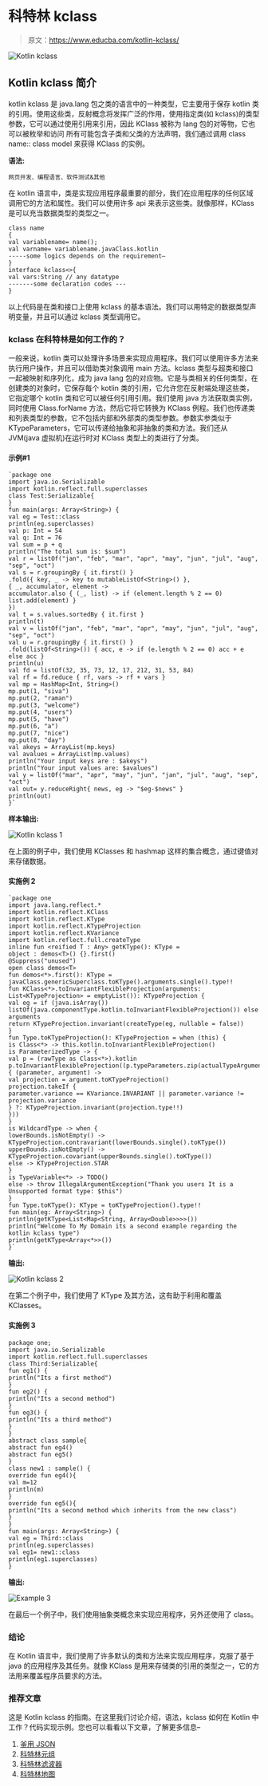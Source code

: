 # 科特林 kclass

> 原文：<https://www.educba.com/kotlin-kclass/>

![Kotlin kclass](img/9477665d96f6489e34e6018eb479cf3d.png)



## Kotlin kclass 简介

kotlin kclass 是 java.lang 包之类的语言中的一种类型，它主要用于保存 kotlin 类的引用。使用这些类，反射概念将发挥广泛的作用，使用指定类(如 kclass)的类型参数，它可以通过使用引用来引用，因此 KClass 被称为 lang 包的对等物，它也可以被枚举和访问 所有可能包含子类和父类的方法声明，我们通过调用 class name:: class model 来获得 KClass 的实例。

**语法:**

<small>网页开发、编程语言、软件测试&其他</small>

在 kotlin 语言中，类是实现应用程序最重要的部分，我们在应用程序的任何区域调用它的方法和属性。我们可以使用许多 api 来表示这些类。就像那样，KClass 是可以充当数据类型的类型之一。

```
class name
{
val variablename= name();
val varname= variablename.javaClass.kotlin
-----some logics depends on the requirement—
}
interface kclass<>{
val vars:String // any datatype
-------some declaration codes ---
}
```

以上代码是在类和接口上使用 kclass 的基本语法。我们可以用特定的数据类型声明变量，并且可以通过 kclass 类型调用它。

### kclass 在科特林是如何工作的？

一般来说，kotlin 类可以处理许多场景来实现应用程序。我们可以使用许多方法来执行用户操作，并且可以借助类对象调用 main 方法。kclass 类型与超类和接口一起被映射和序列化，成为 java lang 包的对应物。它是与类相关的任何类型，在创建类的对象时，它保存每个 kotlin 类的引用，它允许您在反射端处理这些类，它指定哪个 kotlin 类和它可以被任何引用引用。我们使用 java 方法获取类实例，同时使用 Class.forName 方法，然后它将它转换为 KClass 例程。我们也传递类和列表类型的参数，它不包括内部和外部类的类型参数。参数实参类似于 KTypeParameters，它可以传递给抽象和非抽象的类和方法。我们还从 JVM(java 虚拟机)在运行时对 KClass 类型上的类进行了分类。

#### 示例#1

```
`package one
import java.io.Serializable
import kotlin.reflect.full.superclasses
class Test:Serializable{
}
fun main(args: Array<String>) {
val eg = Test::class
println(eg.superclasses)
val p: Int = 54
val q: Int = 76
val sum = p + q
println("The total sum is: $sum")
val r = listOf("jan", "feb", "mar", "apr", "may", "jun", "jul", "aug", "sep", "oct")
val s = r.groupingBy { it.first() }
.fold({ key, _ -> key to mutableListOf<String>() },
{ _, accumulator, element ->
accumulator.also { (_, list) -> if (element.length % 2 == 0) list.add(element) }
})
val t = s.values.sortedBy { it.first }
println(t)
val v = listOf("jan", "feb", "mar", "apr", "may", "jun", "jul", "aug", "sep", "oct")
val u = r.groupingBy { it.first() }
.fold(listOf<String>()) { acc, e -> if (e.length % 2 == 0) acc + e else acc }
println(u)
val fd = listOf(32, 35, 73, 12, 17, 212, 31, 53, 84)
val rf = fd.reduce { rf, vars -> rf + vars }
val mp = HashMap<Int, String>()
mp.put(1, "siva")
mp.put(2, "raman")
mp.put(3, "welcome")
mp.put(4, "users")
mp.put(5, "have")
mp.put(6, "a")
mp.put(7, "nice")
mp.put(8, "day")
val akeys = ArrayList(mp.keys)
val avalues = ArrayList(mp.values)
println("Your input keys are : $akeys")
println("Your input values are: $avalues")
val y = listOf("mar", "apr", "may", "jun", "jan", "jul", "aug", "sep", "oct")
val out= y.reduceRight{ news, eg -> "$eg-$news" }
println(out)
}`
```

**样本输出:**

![Kotlin kclass 1](img/c160fb7f2f6a723373271dc7c8b6fc17.png)



在上面的例子中，我们使用 KClasses 和 hashmap 这样的集合概念，通过键值对来存储数据。

#### 实施例 2

```
`package one
import java.lang.reflect.*
import kotlin.reflect.KClass
import kotlin.reflect.KType
import kotlin.reflect.KTypeProjection
import kotlin.reflect.KVariance
import kotlin.reflect.full.createType
inline fun <reified T : Any> getKType(): KType =
object : demos<T>() {}.first()
@Suppress("unused")
open class demos<T>
fun demos<*>.first(): KType =
javaClass.genericSuperclass.toKType().arguments.single().type!!
fun KClass<*>.toInvariantFlexibleProjection(arguments: List<KTypeProjection> = emptyList()): KTypeProjection {
val eg = if (java.isArray()) listOf(java.componentType.kotlin.toInvariantFlexibleProjection()) else arguments
return KTypeProjection.invariant(createType(eg, nullable = false))
}
fun Type.toKTypeProjection(): KTypeProjection = when (this) {
is Class<*> -> this.kotlin.toInvariantFlexibleProjection()
is ParameterizedType -> {
val p = (rawType as Class<*>).kotlin
p.toInvariantFlexibleProjection((p.typeParameters.zip(actualTypeArguments).map { (parameter, argument) ->
val projection = argument.toKTypeProjection()
projection.takeIf {
parameter.variance == KVariance.INVARIANT || parameter.variance != projection.variance
} ?: KTypeProjection.invariant(projection.type!!)
}))
}
is WildcardType -> when {
lowerBounds.isNotEmpty() -> KTypeProjection.contravariant(lowerBounds.single().toKType())
upperBounds.isNotEmpty() -> KTypeProjection.covariant(upperBounds.single().toKType())
else -> KTypeProjection.STAR
}
is TypeVariable<*> -> TODO()
else -> throw IllegalArgumentException("Thank you users It is a Unsupported format type: $this")
}
fun Type.toKType(): KType = toKTypeProjection().type!!
fun main(eg: Array<String>) {
println(getKType<List<Map<String, Array<Double>>>>())
println("Welcome To My Domain its a second example regarding the kotlin kclass type")
println(getKType<Array<*>>())
}`
```

**输出:**

![Kotlin kclass 2](img/b2351f0d3fae9a2d24c84893174b4923.png)



在第二个例子中，我们使用了 KType 及其方法，这有助于利用和覆盖 KClasses。

#### 实施例 3

```
package one;
import java.io.Serializable
import kotlin.reflect.full.superclasses
class Third:Serializable{
fun eg1() {
println("Its a first method")
}
fun eg2() {
println("Its a second method")
}
fun eg3() {
println("Its a third method")
}
}
abstract class sample{
abstract fun eg4()
abstract fun eg5()
}
class new1 : sample() {
override fun eg4(){
val m=12
println(m)
}
override fun eg5(){
println("Its a second method which inherits from the new class")
}
}
fun main(args: Array<String>) {
val eg = Third::class
println(eg.superclasses)
val eg1= new1::class
println(eg1.superclasses)
}
```

**输出:**

![Example 3](img/8f40194d5c4cf01fa203c4428e068f4b.png)



在最后一个例子中，我们使用抽象类概念来实现应用程序，另外还使用了 class。

### 结论

在 Kotlin 语言中，我们使用了许多默认的类和方法来实现应用程序，克服了基于 java 的应用程序及其任务。就像 KClass 是用来存储类的引用的类型之一，它的方法用来覆盖程序员要求的方法。

### 推荐文章

这是 Kotlin kclass 的指南。在这里我们讨论介绍，语法，kclass 如何在 Kotlin 中工作？代码实现示例。您也可以看看以下文章，了解更多信息–

1.  [釜用 JSON](https://www.educba.com/kotlin-json/)
2.  [科特林元组](https://www.educba.com/kotlin-tuple/)
3.  [科特林滤波器](https://www.educba.com/kotlin-filter/)
4.  [科特林地图](https://www.educba.com/kotlin-mapof/)





